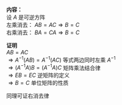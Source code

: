 **内容：**  
设 $A$ 是可逆方阵  
左乘消去： $AB=AC\Rightarrow B=C$  
右乘消去： $BA=CA\Rightarrow B=C$  
  
**证明**  
$AB=AC$  
$\Rightarrow A^{-1}(AB)=A^{-1}(AC)$  等式两边同时左乘 $A^{-1}$  
$\Rightarrow(A^{-1}A)B=(A^{-1}A)C$  矩阵乘法结合律  
$\Rightarrow EB=EC$  逆矩阵的定义  
$\Rightarrow B=C$  单位矩阵的性质  
  
同理可证右消去律  
